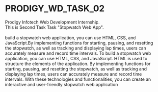 # PRODIGY_WD_TASK_02
Prodigy Infotech Web Development Internship. <BR>This is Second Task Task "Stopwatch Web App".<br><br>
build a stopwatch web application, you can use HTML, CSS, and JavaScript.By implementing functions for starting, pausing, and resetting the stopwatch, as well as tracking and displaying lap times, users can accurately measure and record time intervals. 
To build a stopwatch web application, you can use HTML, CSS, and JavaScript. HTML is used to structure the elements of the application. By implementing functions for starting, pausing, and resetting the stopwatch, as well as tracking and displaying lap times, users can accurately measure and record time intervals. With these technologies and functionalities, you can create an interactive and user-friendly stopwatch web application
